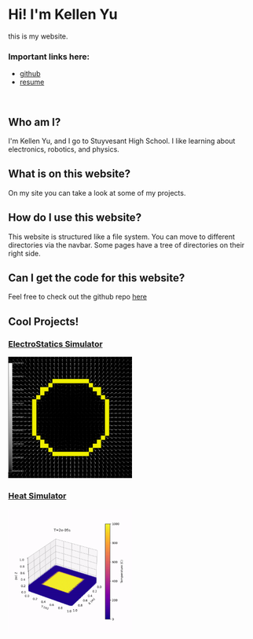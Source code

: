 # Hi! I'm Kellen Yu
this is my website.
<br>
### Important links here:
- [github](https://github.com/ringedSquid)
- [resume](https://github.com/ringedSquid)
<br>

## Who am I?
I'm Kellen Yu, and I go to Stuyvesant High School. I like learning about electronics, robotics, and physics.
<br>
## What is on this website?
On my site you can take a look at some of my projects.
<br>
## How do I use this website?
This website is structured like a file system.
You can move to different directories via the navbar.
Some pages have a tree of directories on their right side.
<br>
## Can I get the code for this website?
Feel free to check out the github repo [here](https://github.com/ringedSquid/kellenyu.com)
<br>
## Cool Projects!
### [ElectroStatics Simulator](home/ElectroStatics-Sim)
<a href="home/ElectroStatics-Sim"><img src="https://github.com/Stuycs-K/final-project-5-yu-kellen/raw/main/images/ChargedSphere.png" alt="Electrostatics-Sim" width="50%"></a>
<br>
### [Heat Simulator](home/Heat-Sim)
<a href="home/Heat-Sim"><img src="https://raw.githubusercontent.com/Stuycs-K/project03-final-10-zhua-yuk/refs/heads/main/images/platform.gif" alt="Electrostatics-Sim" width="50%"></a>
